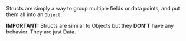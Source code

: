 Structs are simply a way to group multiple fields or data points, and put them all into an `Object`.

__IMPORTANT:__ Structs are similar to Objects but they __DON'T__ have any behavior.
They are just Data.